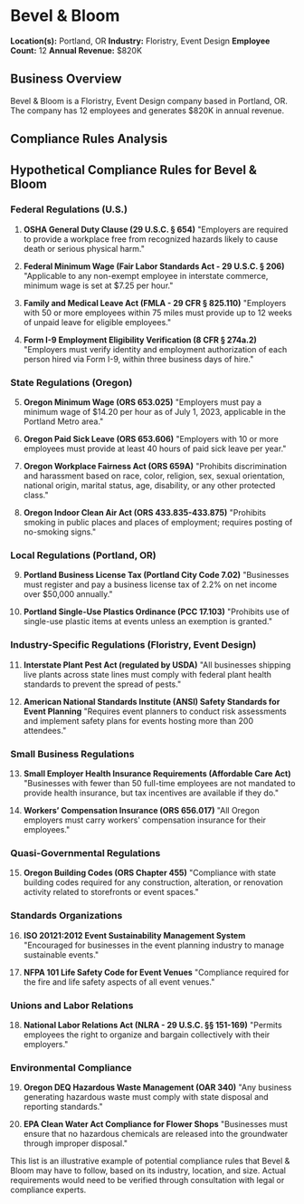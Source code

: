 # Bevel & Bloom

**Location(s):** Portland, OR
**Industry:** Floristry, Event Design
**Employee Count:** 12
**Annual Revenue:** $820K

## Business Overview

Bevel & Bloom is a Floristry, Event Design company based in Portland, OR. The company has 12 employees and generates $820K in annual revenue.



## Compliance Rules Analysis

## Hypothetical Compliance Rules for Bevel & Bloom

### Federal Regulations (U.S.)

1. **OSHA General Duty Clause (29 U.S.C. § 654)**
   "Employers are required to provide a workplace free from recognized hazards likely to cause death or serious physical harm."

2. **Federal Minimum Wage (Fair Labor Standards Act - 29 U.S.C. § 206)**
   "Applicable to any non-exempt employee in interstate commerce, minimum wage is set at $7.25 per hour."

3. **Family and Medical Leave Act (FMLA - 29 CFR § 825.110)**
   "Employers with 50 or more employees within 75 miles must provide up to 12 weeks of unpaid leave for eligible employees."

4. **Form I-9 Employment Eligibility Verification (8 CFR § 274a.2)**
   "Employers must verify identity and employment authorization of each person hired via Form I-9, within three business days of hire."

### State Regulations (Oregon)

5. **Oregon Minimum Wage (ORS 653.025)**
   "Employers must pay a minimum wage of $14.20 per hour as of July 1, 2023, applicable in the Portland Metro area."

6. **Oregon Paid Sick Leave (ORS 653.606)**
   "Employers with 10 or more employees must provide at least 40 hours of paid sick leave per year."

7. **Oregon Workplace Fairness Act (ORS 659A)**
   "Prohibits discrimination and harassment based on race, color, religion, sex, sexual orientation, national origin, marital status, age, disability, or any other protected class."

8. **Oregon Indoor Clean Air Act (ORS 433.835-433.875)**
   "Prohibits smoking in public places and places of employment; requires posting of no-smoking signs."

### Local Regulations (Portland, OR)

9. **Portland Business License Tax (Portland City Code 7.02)**
   "Businesses must register and pay a business license tax of 2.2% on net income over $50,000 annually."

10. **Portland Single-Use Plastics Ordinance (PCC 17.103)**
    "Prohibits use of single-use plastic items at events unless an exemption is granted."

### Industry-Specific Regulations (Floristry, Event Design)

11. **Interstate Plant Pest Act (regulated by USDA)**
    "All businesses shipping live plants across state lines must comply with federal plant health standards to prevent the spread of pests."

12. **American National Standards Institute (ANSI) Safety Standards for Event Planning**
    "Requires event planners to conduct risk assessments and implement safety plans for events hosting more than 200 attendees."

### Small Business Regulations

13. **Small Employer Health Insurance Requirements (Affordable Care Act)**
    "Businesses with fewer than 50 full-time employees are not mandated to provide health insurance, but tax incentives are available if they do."

14. **Workers’ Compensation Insurance (ORS 656.017)**
    "All Oregon employers must carry workers' compensation insurance for their employees."

### Quasi-Governmental Regulations

15. **Oregon Building Codes (ORS Chapter 455)**
    "Compliance with state building codes required for any construction, alteration, or renovation activity related to storefronts or event spaces."

### Standards Organizations

16. **ISO 20121:2012 Event Sustainability Management System**
    "Encouraged for businesses in the event planning industry to manage sustainable events."

17. **NFPA 101 Life Safety Code for Event Venues**
    "Compliance required for the fire and life safety aspects of all event venues."

### Unions and Labor Relations

18. **National Labor Relations Act (NLRA - 29 U.S.C. §§ 151-169)**
    "Permits employees the right to organize and bargain collectively with their employers."

### Environmental Compliance

19. **Oregon DEQ Hazardous Waste Management (OAR 340)**
    "Any business generating hazardous waste must comply with state disposal and reporting standards."

20. **EPA Clean Water Act Compliance for Flower Shops**
    "Businesses must ensure that no hazardous chemicals are released into the groundwater through improper disposal."

This list is an illustrative example of potential compliance rules that Bevel & Bloom may have to follow, based on its industry, location, and size. Actual requirements would need to be verified through consultation with legal or compliance experts.
